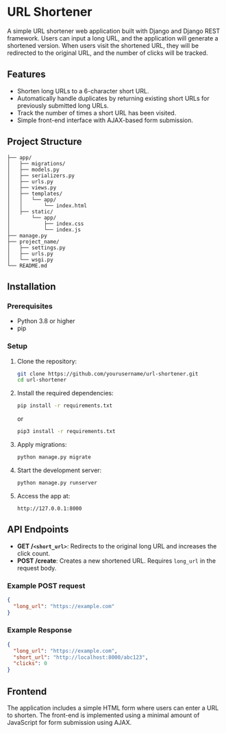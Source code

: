 # URL Shortener

A simple URL shortener web application built with Django and Django REST framework. Users can input a long URL, and the application will generate a shortened version. When users visit the shortened URL, they will be redirected to the original URL, and the number of clicks will be tracked.

## Features

- Shorten long URLs to a 6-character short URL.
- Automatically handle duplicates by returning existing short URLs for previously submitted long URLs.
- Track the number of times a short URL has been visited.
- Simple front-end interface with AJAX-based form submission.

## Project Structure

```
├── app/
│   ├── migrations/
│   ├── models.py
│   ├── serializers.py
│   ├── urls.py
│   ├── views.py
│   ├── templates/
│   │   └── app/
│   │       └── index.html
│   ├── static/
│       └── app/
│           ├── index.css
│           └── index.js
├── manage.py
├── project_name/
│   ├── settings.py
│   ├── urls.py
│   └── wsgi.py
└── README.md
```

## Installation

### Prerequisites

- Python 3.8 or higher
- pip

### Setup

1. Clone the repository:
   ```bash
   git clone https://github.com/yourusername/url-shortener.git
   cd url-shortener
   ```

2. Install the required dependencies:
   ```bash
   pip install -r requirements.txt
   ```
   
   or

   ```bash
   pip3 install -r requirements.txt
   ```

3. Apply migrations:
   ```bash
   python manage.py migrate
   ```

4. Start the development server:
   ```bash
   python manage.py runserver
   ```

5. Access the app at:
   ```
   http://127.0.0.1:8000
   ```

## API Endpoints

- **GET /`<short_url>`**: Redirects to the original long URL and increases the click count.
- **POST /create**: Creates a new shortened URL. Requires `long_url` in the request body.

### Example POST request

```json
{
  "long_url": "https://example.com"
}
```

### Example Response

```json
{
  "long_url": "https://example.com",
  "short_url": "http://localhost:8000/abc123",
  "clicks": 0
}
```

## Frontend

The application includes a simple HTML form where users can enter a URL to shorten. The front-end is implemented using a minimal amount of JavaScript for form submission using AJAX.
